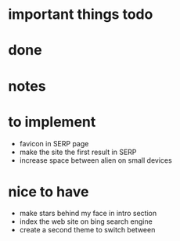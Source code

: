 # important things todo

# done

# notes 

# to implement
- favicon in SERP page
- make the site the first result in SERP
- increase space between alien on small devices

# nice to have
- make stars behind my face in intro section
- index the web site on bing search engine
- create a second theme to switch between